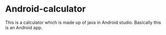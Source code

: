 # Android-calculator
This is a calculator which is made up of java in Android studio. Basically this is an Android app.
